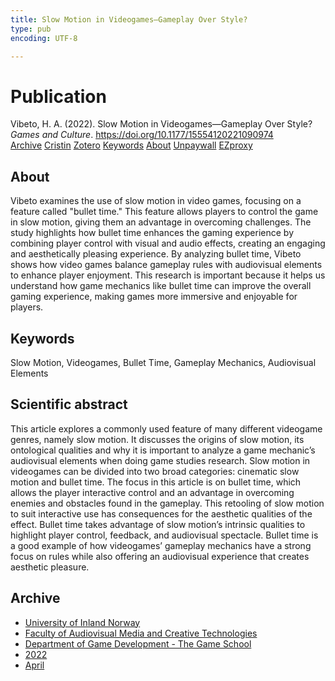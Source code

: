 ```yaml
---
title: Slow Motion in Videogames—Gameplay Over Style?
type: pub
encoding: UTF-8

---
```

<h1>Publication</h1>
<article id="csl-bib-container-HHAS4TXV" class="csl-bib-container">
  <div class="csl-bib-body"> <div class="csl-entry">Vibeto, H. A. (2022). Slow Motion in Videogames—Gameplay Over Style? <i>Games and Culture</i>. <a href="https://doi.org/10.1177/15554120221090974">https://doi.org/10.1177/15554120221090974</a></div> </div>
  <div class="csl-bib-buttons">
    <a href="#taxonomy-article-HHAS4TXV" alt="archive" class="csl-bib-button">Archive</a>
    <a href="https://app.cristin.no/results/show.jsf?id=2019115" alt="Cristin" class="csl-bib-button">Cristin</a>
    <a href="http://zotero.org/groups/5881554/items/HHAS4TXV" alt="Zotero" class="csl-bib-button">Zotero</a>
    <a href="#keywords-article-HHAS4TXV" alt="keywords" class="csl-bib-button">Keywords</a>
    <a href="#about-article-HHAS4TXV" alt="about_pub" class="csl-bib-button">About</a>
    <a href="https://journals.sagepub.com/doi/pdf/10.1177/15554120221090974" alt="Unpaywall" class="csl-bib-button">Unpaywall</a>
    <a href="https://journals.sagepub.com/doi/pdf/10.1177/15554120221090974" alt="EZproxy" class="csl-bib-button">EZproxy</a>
  </div>
  <div id="csl-bib-meta-container-HHAS4TXV"></div>
</article>
<div id="csl-bib-meta-HHAS4TXV" class="csl-bib-meta">
  <article id="about-article-HHAS4TXV" class="about_pub-article">
    <h1>About</h1>
    Vibeto examines the use of slow motion in video games, focusing on a feature called "bullet time." This feature allows players to control the game in slow motion, giving them an advantage in overcoming challenges. The study highlights how bullet time enhances the gaming experience by combining player control with visual and audio effects, creating an engaging and aesthetically pleasing experience. By analyzing bullet time, Vibeto shows how video games balance gameplay rules with audiovisual elements to enhance player enjoyment. This research is important because it helps us understand how game mechanics like bullet time can improve the overall gaming experience, making games more immersive and enjoyable for players.
  </article>
  <article id="keywords-article-HHAS4TXV" class="keywords-article">
    <h1>Keywords</h1>
    Slow Motion, Videogames, Bullet Time, Gameplay Mechanics, Audiovisual Elements
  </article>
  <article id="abstract-article-HHAS4TXV" class="abstract-article">
    <h1>Scientific abstract</h1>
    This article explores a commonly used feature of many different videogame genres, namely slow motion. It discusses the origins of slow motion, its ontological qualities and why it is important to analyze a game mechanic’s audiovisual elements when doing game studies research. Slow motion in videogames can be divided into two broad categories: cinematic slow motion and bullet time. The focus in this article is on bullet time, which allows the player interactive control and an advantage in overcoming enemies and obstacles found in the gameplay. This retooling of slow motion to suit interactive use has consequences for the aesthetic qualities of the effect. Bullet time takes advantage of slow motion’s intrinsic qualities to highlight player control, feedback, and audiovisual spectacle. Bullet time is a good example of how videogames’ gameplay mechanics have a strong focus on rules while also offering an audiovisual experience that creates aesthetic pleasure.
  </article>
  <article id="taxonomy-article-HHAS4TXV" class="taxonomy-article">
    <h1>Archive</h1>
    <ul>
      <li><a href="{{< params subfolder >}}en/archive/?key=3DCRN523">University of Inland Norway</a></li>
      <li><a href="{{< params subfolder >}}en/archive/?key=8XUDF4FD">Faculty of Audiovisual Media and Creative Technologies</a></li>
      <li><a href="{{< params subfolder >}}en/archive/?key=BG42VG37">Department of Game Development - The Game School</a></li>
      <li><a href="{{< params subfolder >}}en/archive/?key=LLI7ED9F">2022</a></li>
      <li><a href="{{< params subfolder >}}en/archive/?key=YVNSQZE5">April</a></li>
    </ul>
  </article>
</div>
